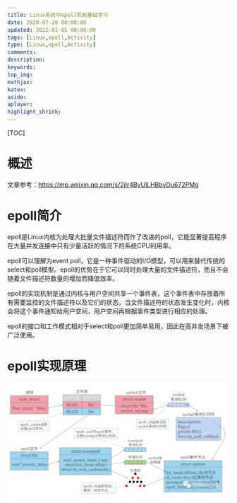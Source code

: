 ```yaml
---
title: Linux系统中epoll机制基础学习
date: 2020-07-20 00:00:00
updated: 2022-01-05 00:00:00
tags: [Linux,epoll,Activity]
type: [Linux,epoll,Activity]
comments: 
description: 
keywords: 
top_img:
mathjax:
katex:
aside:
aplayer:
highlight_shrink:
---
```


[TOC]

# 概述

文章参考：https://mp.weixin.qq.com/s/2jlr4BvUlLHBbyDu672PMg





# **epoll简介**

epoll是Linux内核为处理大批量文件描述符而作了改进的poll，它能显著提高程序在大量并发连接中只有少量活跃的情况下的系统CPU利用率。

epoll可以理解为event poll，它是一种事件驱动的I/O模型，可以用来替代传统的select和poll模型。epoll的优势在于它可以同时处理大量的文件描述符，而且不会随着文件描述符数量的增加而降低效率。

epoll的实现机制是通过内核与用户空间共享一个事件表，这个事件表中存放着所有需要监控的文件描述符以及它们的状态，当文件描述符的状态发生变化时，内核会将这个事件通知给用户空间，用户空间再根据事件类型进行相应的处理。

epoll的接口和工作模式相对于select和poll更加简单易用，因此在高并发场景下被广泛使用。



# **epoll实现原理**

![image-20231117150846130](./images/01.Linux%E7%B3%BB%E7%BB%9F%E4%B8%ADepoll%E6%9C%BA%E5%88%B6%E5%9F%BA%E7%A1%80%E5%AD%A6%E4%B9%A0/image-20231117150846130.png)













